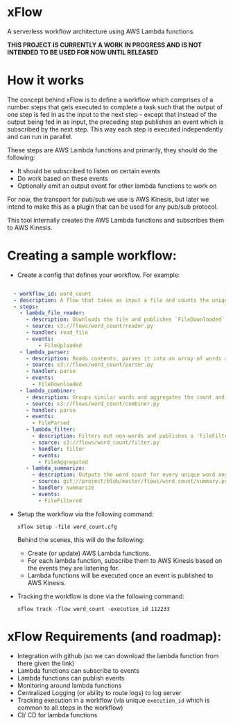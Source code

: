 
xFlow
=====
A serverless workflow architecture using AWS Lambda functions.

**THIS PROJECT IS CURRENTLY A WORK IN PROGRESS AND IS NOT INTENDED TO BE USED FOR NOW UNTIL RELEASED**


How it works
============
The concept behind xFlow is to define a workflow which comprises of
a number steps that gets executed to complete a task such that the output
of one step is fed in as the input to the next step - except that instead of the
output being fed in as input, the preceding step publishes an event which is subscribed
by the next step. This way each step is executed independently and can run in parallel.

These steps are AWS Lambda functions and primarily, they should do the following:

- It should be subscribed to listen on certain events
- Do work based on these events
- Optionally emit an output event for other lambda functions to work on

For now, the transport for pub/sub we use is AWS Kinesis, but later we intend
to make this as a plugin that can be used for any pub/sub protocol.

This tool internally creates the AWS Lambda functions and subscribes them to AWS Kinesis.


Creating a sample workflow:
==========================

- Create a config that defines your workflow. For example:

```yaml

  - workflow_id: word_count
  - description: A flow that takes as input a file and counts the unique words in it.
  - steps:
    - lambda_file_reader:
      - description: Downloads the file and publishes `FileDownloaded` event with the contents in it.
      - source: s3://flows/word_count/reader.py
      - handler: read_file
      - events:
          - FileUploaded
    - lambda_parser:
      - description: Reads contents, parses it into an array of words and publishes a `FileParsed` event with the data in it.
      - source: s3://flows/word_count/parser.py
      - handler: parse
      - events:
        - FileDownloaded
    - lambda_combiner:
      - description: Groups similar words and aggregates the count and publishes a `FileAggregated` with the grouping in it.
      - source: s3://flows/word_count/combiner.py
      - handler: parse
      - events:
        - FileParsed
      - lambda_filter:
        - description: Filters out non-words and publishes a 'FileFiltered' with the remainder words in it.
        - source: s3://flows/word_count/filter.py
        - handler: filter
        - events:
          - FileAggregated
      - lambda_summarize:
        - description: Outputs the word count for every unique word and total words in the file.
        - source: git://project/blob/master/flows/word_count/summary.py
        - handler: summarize
        - events:
          - FileFiltered

```

- Setup the workflow via the following command:

  `xflow setup -file word_count.cfg`

  Behind the scenes, this will do the following:
  - Create (or update) AWS Lambda functions.
  - For each lambda function, subscribe them to AWS Kinesis based on the events they are listening for.
  - Lambda functions will be executed once an event is published to AWS Kinesis.

- Tracking the workflow is done via the following command:

  `xflow track -flow word_count -execution_id 112233`


xFlow Requirements (and roadmap):
=================================
- Integration with github (so we can download the lambda function from there given the link)
- Lambda functions can subscribe to events
- Lambda functions can publish events
- Monitoring around lambda functions
- Centralized Logging (or ability to route logs) to log server
- Tracking execution in a workflow (via unique `execution_id` which is common to all steps in the workflow)
- CI/ CD for lambda functions
